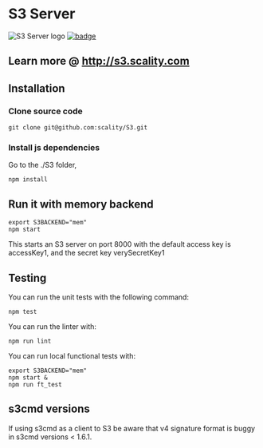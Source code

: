 # S3 Server

![S3 Server logo](https://dl.dropboxusercontent.com/u/15463127/S3Server/Scality-S3-Server-Logo-Large.png)
[![badge][badge]](https://ci.ironmann.io/gh/scality/S3/tree/master)

## Learn more @ http://s3.scality.com

## Installation

### Clone source code

```shell
git clone git@github.com:scality/S3.git
```

### Install js dependencies

Go to the ./S3 folder,

```shell
npm install
```

## Run it with memory backend

```shell
export S3BACKEND="mem"
npm start
```

This starts an S3 server on port 8000
with the default access key is accessKey1, and the secret key verySecretKey1

## Testing

You can run the unit tests with the following command:

```shell
npm test
```

You can run the linter with:

```shell
npm run lint
```

You can run local functional tests with:

```shell
export S3BACKEND="mem"
npm start &
npm run ft_test
```

## s3cmd versions

If using s3cmd as a client to S3 be aware that v4 signature format
is buggy in s3cmd versions < 1.6.1.

[badge]: https://ci.ironmann.io/gh/scality/S3.svg?style=shield&circle-token=83d0efd99242ca1bc15703b02d2beb72a77aadf2

